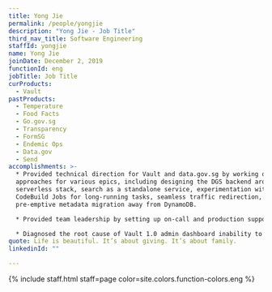```yaml
---
title: Yong Jie
permalink: /people/yongjie
description: "Yong Jie - Job Title"
third_nav_title: Software Engineering
staffId: yongjie
name: Yong Jie
joinDate: December 2, 2019
functionId: eng
jobTitle: Job Title
curProducts:
  - Vault
pastProducts:
  - Temperature
  - Food Facts
  - Go.gov.sg
  - Transparency
  - FormSG
  - Endemic Ops
  - Data.gov
  - Send
accomplishments: >-
  * Provided technical direction for Vault and data.gov.sg by working on
  approaches for various epics, including designing the DGS backend around a
  serverless stack, search as a standalone service, experimentation with
  CodeBuild Jobs for long-running tasks, seamless traffic redirection, and
  pre-emptive metadata migration away from DynamoDB.

  * Provided team leadership by setting up on-call and production support rotation model for Vault team to address knowledge silos and maintenance work distribution

  * Diagnosed the root cause of Vault 1.0 admin dashboard inability to load being the rapid expansion of audit logs and automated the transfer of API-generated logs to CloudWatch, reducing the amount of logs by 90% and restoring services back to normal. 
quote: Life is beautiful. It’s about giving. It’s about family.
linkedinId: ""

---
```


{% include staff.html staff=page color=site.colors.function-colors.eng %}
